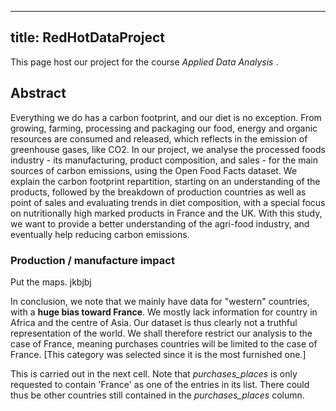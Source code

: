 
---
title: RedHotDataProject
---
This page host our project for the course <i> Applied Data Analysis </i>.

## Abstract
Everything we do has a carbon footprint, and our diet is no exception. From growing, farming, processing and packaging our food, energy and organic resources are consumed and released, which reflects in the emission of greenhouse gases, like CO2. In our project, we analyse the processed foods industry - its manufacturing, product composition, and sales - for the main sources of carbon emissions, using the Open Food Facts dataset. We explain the carbon footprint repartition, starting on an understanding of the products, followed by the breakdown of production countries as well as point of sales and evaluating trends in diet composition, with a special focus on nutritionally high marked products in France and the UK. With this study, we want to provide a better understanding of the agri-food industry, and eventually help reducing carbon emissions.

### Production / manufacture impact

Put the maps.
jkbjbj



In conclusion, we note that we mainly have data for "western" countries, with a <b> huge bias toward France</b>. We mostly lack information for country in Africa and the centre of Asia. Our dataset is thus clearly not a truthful representation of the world. We shall therefore restrict our analysis to the case of France, meaning purchases countries will be limited to the case of France. [This category was selected since it is the most furnished one.] 

This is carried out in the next cell. Note that <i> purchases_places </i> is only requested to contain 'France' as one of the entries in its list. There could thus be other countries still contained in the <i> purchases_places </i> column. 


```python

```


```python

```
